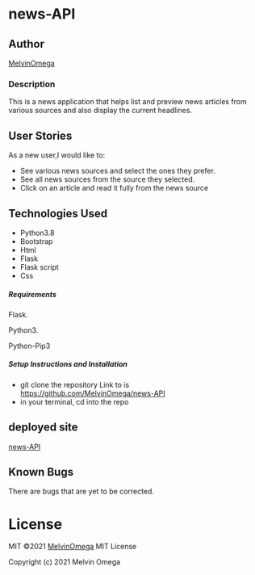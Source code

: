 # news-API

## Author

[MelvinOmega](https://github.com/MelvinOmega)


### Description

This is a news application that helps list and preview news articles from various sources and also display the current headlines.


## User Stories
As a new user,I would like to:

* See various news sources and select the ones they prefer.
* See all news sources from the source they selected.
* Click on an article and read it fully from the news source

## Technologies Used

- Python3.8
- Bootstrap
- Html
- Flask
- Flask script
- Css 



##### Requirements

Flask.

Python3.

Python-Pip3

##### Setup Instructions and Installation
- git clone the repository Link to is https://github.com/MelvinOmega/news-API
- in your terminal, cd into the repo

## deployed site
[news-API](https://news-app-api-mel.herokuapp.com/)


## Known Bugs

There are bugs that are yet to be corrected. 

# License
MIT &copy;2021 [MelvinOmega](https://github.com/MelvinOmega/)
MIT License

Copyright (c) 2021 Melvin Omega